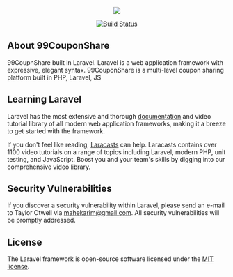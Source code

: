 <p align="center"><img src="https://laravel.com/assets/img/components/logo-laravel.svg"></p>

<p align="center">
<a href="https://travis-ci.org/MaheKarim/99CouponShare"><img src="https://travis-ci.org/MaheKarim/99CouponShare.svg?branch=master" alt="Build Status"></a>

</p>

## About 99CouponShare


99CoupnShare built in Laravel. Laravel is a web application framework with expressive, elegant syntax. 99CouponShare is a multi-level coupon sharing platform built in PHP, Laravel, JS


## Learning Laravel

Laravel has the most extensive and thorough [documentation](https://laravel.com/docs) and video tutorial library of all modern web application frameworks, making it a breeze to get started with the framework.

If you don't feel like reading, [Laracasts](https://laracasts.com) can help. Laracasts contains over 1100 video tutorials on a range of topics including Laravel, modern PHP, unit testing, and JavaScript. Boost you and your team's skills by digging into our comprehensive video library.



## Security Vulnerabilities

If you discover a security vulnerability within Laravel, please send an e-mail to Taylor Otwell via [mahekarim@gmail.com](mailto:mahekarim@gmail.com). All security vulnerabilities will be promptly addressed.

## License

The Laravel framework is open-source software licensed under the [MIT license](https://opensource.org/licenses/MIT).
